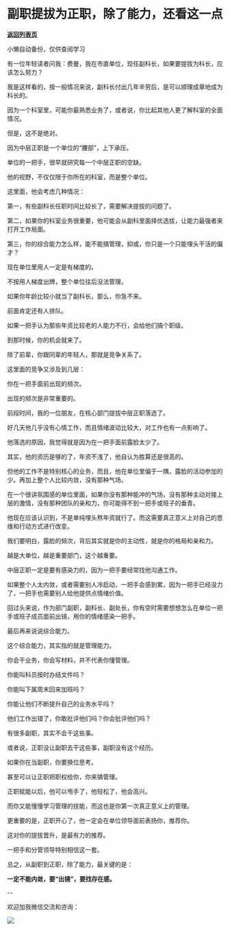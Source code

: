 # 副职提拔为正职，除了能力，还看这一点

[**返回列表页**](/gzh/费曼的小茶馆)

小懒自动备份，仅供查阅学习

有一位年轻读者问我：费曼，我在市直单位，现任副科长，如果要提拔为科长，应该怎么努力？

我是这样看的，按一般情况来说，副科长付出几年辛劳后，是可以顺理成章地成为科长的。  

因为一个科室里，可能你最熟悉业务了，或者说，你比起其他人更了解科室的全面情况。

但是，这不是绝对。

因为中层正职是一个单位的“腰部”，上下承压。

单位的一把手，很早就研究每一个中层正职的空缺。

他的视野，不仅仅限于你所在的科室，而是整个单位。  

这里面，他会考虑几种情况：  

第一，有些副科长任职时间比较长了，需要解决提拔的问题了。  

第二，如果你的科室业务很重要，他可能会从副科里面择优选拔，让能力最强者来打开工作局面。  

第三，你的综合能力怎么样，能不能搞管理，抑或，你只是一个只能埋头干活的偏才？  

现在单位里用人一定是有梯度的。  

不按用人梯度出牌，整个单位往后没法管理。

如果你年龄比较小就当了副科长，那么，你急不来。

前面肯定还有人排队。

如果一把手认为那些年资比较老的人能力不行，会给他们搞个职级。  

到那时候，你的机会就来了。  

除了前辈，你跟同辈的年轻人，那就是竞争关系了。

这里面的竞争又涉及到几层：

你在一把手面前出现的频次。  

出现的频次是非常重要的。

前段时间，我的一位朋友，在核心部门提拔中层正职落选了。

好几天他几乎没有心情工作，而且情绪波动比较大，对工作也有一点影响了。

他落选的原因，我觉得就是因为在一把手面前露脸太少了。  

其实，他的资历是够的了，年资不浅了，他自认为胜算还是很高的。

但他的工作不是特别核心的业务，而且，他在单位里偏于一隅，露脸的活动参加的少。再加上整个人比较内敛，没有那种气场。  

在一个很讲氛围感的单位里面，如果你没有那种能冲的气场，没有那种主动对接上层的激情，没有那种团队的亲和力，你可能得不到一把手或班子的垂青。

他现在应该认识到，不是单纯埋头熬年资就行了。而这需要真正意义上对自己的思维和行动方式进行改变。  

我们要明白，露脸的频次，背后其实就是你的主动性，就是你的格局和亲和力。  

越是大单位，越是重要部门，这个越重要。

中层正职一定是要有感染力的，因为一把手要经常找他沟通工作。

如果整个人太内敛，或者需要别人冷启动，一把手会感到累，因为一把手已经没力了，一把手也需要别人给他提供点情绪价值。  

回过头来说，作为部门副职，副科长、副处长，你有空时需要想想怎么在单位一把手或班子成员面前出镜，用你的情绪感染一把手。  

最后再来说说综合能力。  

这个综合能力，其实指的就是管理能力。

你会干业务，你会写材料，并不代表你懂管理。

你能叫科员按时办结文件吗？  

你能叫下属周末回来加班吗？

你能让他们不断提升自己的业务水平吗？

他们工作出错了，你敢批评他们吗？你会批评他们吗？  

有很多副职，其实不会干这些事。

或者说，正职没让副职去干这些事，副职没有这个经历。  

如果你在当副职，你要换位思考。

甚至可以让正职把职权给你，你来搞管理。  

正职赋能以后，他可以甩手了，他轻松了，他会高兴。  

而你又能慢慢学习管理的技能，而这也是你第一次真正意义上的管理。

更重要的是，正职开心了，他一定会在单位领导面前表扬你，推荐你。  

这对你的提拔晋升，是最有力的推荐。  

一把手和分管领导特别相信这一套。

总之，从副职到正职，除了能力，最关键的是：

**一定不能内敛，要“出镜”，要找存在感。**

\--  

欢迎加我微信交流和咨询：  

![](https://mmbiz.qpic.cn/mmbiz_jpg/4ufdCXwkRArXJOgKic3pgrRsdiawr1ibm7mzPQvlZ8ceOlTw0g6TicS0NCIt6duqBrYAj2ElGykGf0WLqTeDmKEHJQ/640?wx_fmt=jpeg)

